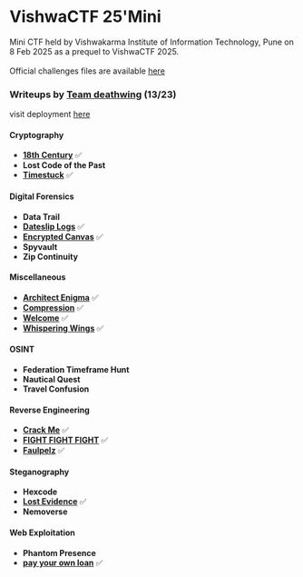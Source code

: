 # VishwaCTF 25'Mini
Mini CTF held by Vishwakarma Institute of Information Technology, Pune on 8 Feb 2025 as a prequel to VishwaCTF 2025.
<br><br>
Official challenges files are available [here](https://github.com/CyberCell-Viit/VishwaCTF-25-MINI-Challenges)

### Writeups by [Team deathwing](https://ctftime.org/team/306776) (13/23)

visit deployment [here](https://iamabhi747.github.io/VishwaCTF-25-Mini/)

#### Cryptography
- [**18th Century**](docs/cryptography/18thcentury.md) ✅
- **Lost Code of the Past**
- [**Timestuck**](docs/cryptography/timestuck.md) ✅

#### Digital Forensics
- **Data Trail**
- [**Dateslip Logs**](docs/forensics/datesliplogs.md) ✅
- [**Encrypted Canvas**](docs/forensics/encryptedcanvas.md) ✅
- **Spyvault**
- **Zip Continuity**

#### Miscellaneous
- [**Architect Enigma**](docs/miscellaneous/architectenigma.md) ✅
- [**Compression**](docs/miscellaneous/compression.md) ✅
- [**Welcome**](docs/miscellaneous/welcome.md) ✅
- [**Whispering Wings**](docs/miscellaneous/whisperingwings.md) ✅

#### OSINT
- **Federation Timeframe Hunt**
- **Nautical Quest**
- **Travel Confusion**

#### Reverse Engineering
- [**Crack Me**](docs/re/crackme.md) ✅
- [**FIGHT FIGHT FIGHT**](docs/re/fightfightfight.md) ✅
- [**Faulpelz**](docs/re/faulpelz.md) ✅

#### Steganography
- **Hexcode**
- [**Lost Evidence**](docs/steganography/lostevidence.md) ✅
- **Nemoverse**

#### Web Exploitation
- **Phantom Presence**
- [**pay your own loan**](docs/web/payyourownloan.md) ✅